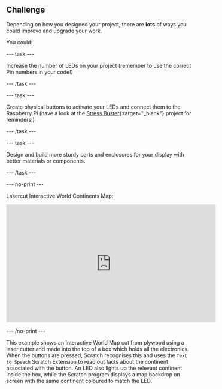 ## Challenge 

Depending on how you designed your project, there are **lots** of ways you could improve and upgrade your work. 

You could:

--- task ---

Increase the number of LEDs on your project (remember to use the correct Pin numbers in your code!)

--- /task ---

--- task ---

Create physical buttons to activate your LEDs and connect them to the Raspberry Pi (have a look at the [Stress Buster](https://projects.raspberrypi.org/en/projects/rpi-stress-buster-with-scratch/3){:target="_blank"} project for reminders!)

--- /task ---

--- task ---

Design and build more sturdy parts and enclosures for your display with better materials or components.

--- /task ---

--- no-print ---

Lasercut Interactive World Continents Map:
<iframe width="560" height="315" src="https://www.youtube.com/embed/f5ffJiqhPT8" title="YouTube video player" frameborder="0" allow="accelerometer; autoplay; clipboard-write; encrypted-media; gyroscope; picture-in-picture" allowfullscreen></iframe>

--- /no-print ---

This example shows an Interactive World Map cut from plywood using a laser cutter and made into the top of a box which holds all the electronics. When the buttons are pressed, Scratch recognises this and uses the `Text to Speech` Scratch Extension to read out facts about the continent associated with the button. An LED also lights up the relevant continent inside the box, while the Scratch program displays a map backdrop on screen with the same continent coloured to match the LED.  